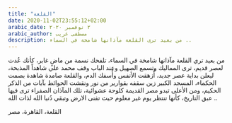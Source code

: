 ```yaml
---
title: "القلعة"
date: 2020-11-02T23:55:12+02:00
arabic_date: ٢ نوفمبر ٢٠٢٠
arabic_author: مصطفى غريب
description: من بعيد ترى القلعة مآذانها شامخة في السماء ..
---
```


من بعيد تري القلعة مآذانها شامخة في السماء، تلفحك نسمة من ماضٍ غابر، كأنك عُدت لعصر قديم، ترى المماليك وتسمع الصهيل وعند الباب وقف محمد علي شاهداً المذبحة، ليعلن بداية عصر جديد، أُزهقت الأنفس وأُسفك الدم، والقلعة صامدة شاهدة بصمت الحكماء،
المسجد الكبير زين سقفه بقوارير من نور ونقشت الحوائط بآيات من الذكر الحكيم،
ومن الأعلى تبدو مصر القديمة كلوحة عشوائية، تلك المآذان الصفراء ترى فيها عبق التاريخ، كأنها تنتظر يوم غير معلوم حيث تفنى الارض وتبقي دُنيا الله لذات الله ..

القلعة، القاهرة، مصر
